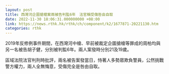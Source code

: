 ```yaml
---
layout: post
title: 西灣河企圖搶槍案兩被告判監6年　法官稱受傷咎由自取
date: 2022-11-30 18:06:31.000000000 +08:00
link: https://news.rthk.hk/rthk/ch/component/k2/1677871-20221130.htm
categories: rthk
---
```


2019年反修例事件期間，在西灣河中槍、早前被裁定企圖搶槍等罪成的周柏均與另一名被告胡子健，分別被判監6年。兩人案發時分別21及19歲。

區域法院法官判刑時批評，兩名被告案發當日，恃著人多勢眾欺負警員，公然挑戰警方權力，兩人全無悔意，受傷完全是咎由自取。
